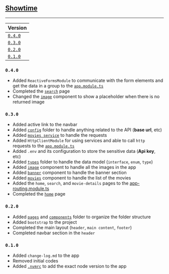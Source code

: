 ## <u>Showtime</u>

---

| Version            |
|:-------------------|
| [`0.4.0`](#v0.4.0) |
| [`0.3.0`](#v0.3.0) |
| [`0.2.0`](#v0.2.0) |
| [`0.1.0`](#v0.1.0) |


### <a id="v0.4.0"/>`0.4.0`

- Added `ReactiveFormsModule` to communicate with the form elements and get the data in a group to the [`app.module.ts`](./src/app/app.module.ts)
- Completed the [`search`](./src/app/pages/search) page
- Changed the [`image`](./src/app/components/image) component to show a placeholder when there is no returned image

### <a id="v0.3.0"/>`0.3.0`

- Added active link to the navbar
- Added [`config`](./src/app/config) folder to handle anything related to the API (**base url**, etc)
- Added [`movies service`](./src/app/services/movies.service.ts) to handle the requests
- Added `HttpClientModule` for using services and able to call `http` requests to the [`app.module.ts`](./src/app/app.module.ts)
- Added `.env` and its configuration to store the sensitive data (**Api key**, etc)
- Added [`types`](./src/app/types) folder to handle the data model (`interface`, `enum`, `type`)
- Added [`image`](./src/app/components/image) component to handle all the images in the app
- Added [`banner`](./src/app/pages/home/components/banner) component to handle the banner section
- Added [`movies`](./src/app/pages/home/components/movies) component to handle the list of the movies
- Added the `home`, `search`, and `movie-details` pages to the [app-routing.module.ts](./src/app/app-routing.module.ts)
- Completed the [`home`](./src/app/pages/home) page

### <a id="v0.2.0"/>`0.2.0`

- Added [`pages`](./src/app/pages) and [`components`](./src/app/components) folder to organize the folder structure
- Added `bootstrap` to the project
- Completed the main layout (`header`, `main content`, `footer`)
- Completed navbar section in the `header`

### <a id="v0.1.0"/>`0.1.0`

- Added `change-log.md` to the app
- Removed initial codes
- Added [`.nvmrc`](./.nvmrc) to add the exact node version to the app
